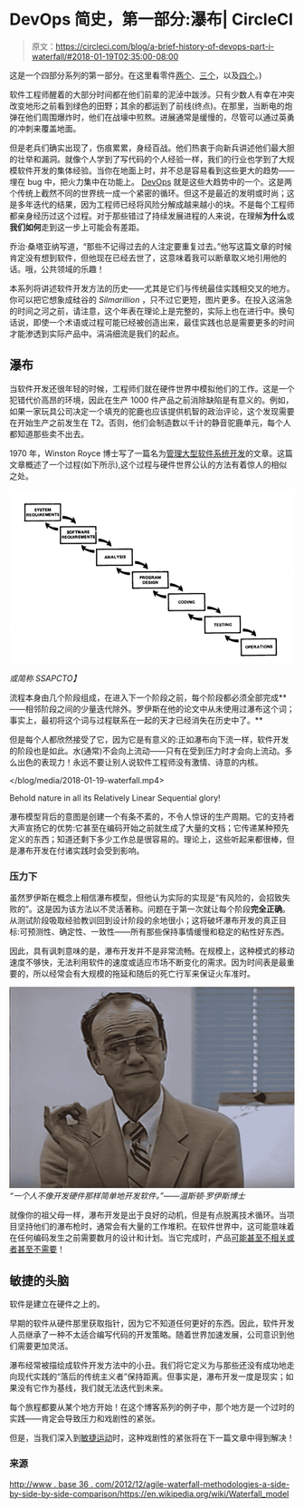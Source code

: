 # DevOps 简史，第一部分:瀑布| CircleCI

> 原文：<https://circleci.com/blog/a-brief-history-of-devops-part-i-waterfall/#2018-01-19T02:35:00-08:00>

这是一个四部分系列的第一部分。在这里看零件[两个](https://circleci.com/blog/a-brief-history-of-devops-part-ii-agile-development/)、[三个](https://circleci.com/blog/a-brief-history-of-devops-part-iii-automated-testing-and-continuous-integration/)，以及[四个](https://circleci.com/blog/a-brief-history-of-devops-part-iv-continuous-delivery-and-continuous-deployment/)。)

软件工程师醒着的大部分时间都在他们前辈的泥淖中跋涉。只有少数人有幸在冲突改变地形之前看到绿色的田野；其余的都运到了前线(终点)。在那里，当断电的炮弹在他们周围爆炸时，他们在战壕中煎熬。进展通常是缓慢的，尽管可以通过英勇的冲刺来覆盖地面。

但是老兵们确实出现了，伤痕累累，身经百战。他们热衷于向新兵讲述他们最大胆的壮举和漏洞。就像个人学到了写代码的个人经验一样，我们的行业也学到了大规模软件开发的集体经验。当你在地面上时，并不总是容易看到这些更大的趋势——埋在 bug 中，把火力集中在功能上。 [DevOps](https://aws.amazon.com/devops/what-is-devops/) 就是这些大趋势中的一个。这是两个传统上截然不同的世界统一成一个紧密的循环。但这不是最近的发明或时尚；这是多年迭代的结果，因为工程师已经将风险分解成越来越小的块。不是每个工程师都亲身经历过这个过程。对于那些错过了持续发展进程的人来说，在理解**为什么**或**我们如何**走到这一步上可能会有差距。

乔治·桑塔亚纳写道，“那些不记得过去的人注定要重复过去。”他写这篇文章的时候肯定没有想到软件，但他现在已经去世了，这意味着我可以断章取义地引用他的话。哦，公共领域的乐趣！

本系列将讲述软件开发方法的历史——尤其是它们与传统最佳实践相交叉的地方。你可以把它想象成硅谷的 *Silmarillion* ，只不过它更短，图片更多。在投入这湍急的时间之河之前，请注意，这个年表在理论上是完整的，实际上也在进行中。换句话说，即使一个术语或过程可能已经被创造出来，最佳实践也总是需要更多的时间才能渗透到实际产品中。涓涓细流是我们的起点。

## 瀑布

当软件开发还很年轻的时候，工程师们就在硬件世界中模拟他们的工作。这是一个犯错代价高昂的环境，因此在生产 1000 件产品之前消除缺陷是有意义的。例如，如果一家玩具公司决定一个填充的驼鹿也应该提供机智的政治评论，这个发现需要在开始生产之前发生在 T2。否则，他们会制造数以千计的静音驼鹿单元，每个人都知道那些卖不出去。

1970 年，Winston Royce 博士写了一篇名为[管理大型软件系统开发](http://www.txtscribe.me/athenaeum/waterfall.pdf)的文章。这篇文章概述了一个过程(如下所示),这个过程与硬件世界公认的方法有着惊人的相似之处。

![Screen Shot 2018-01-16 at 12.40.19 PM.png](img/38329f2a0a9ea7391797e24c51145b04.png)

*或简称 SSAPCTO】*

流程本身由几个阶段组成，在进入下一个阶段之前，每个阶段都必须全部完成**——相邻阶段之间的少量迭代除外。罗伊斯在他的论文中从未使用过瀑布这个词；事实上，最初将这个词与过程联系在一起的天才已经消失在历史中了。**

但是每个人都欣然接受了它，因为它是有意义的:正如瀑布向下流一样，软件开发的阶段也是如此。水(通常)不会向上流动——只有在受到压力时才会向上流动。多么出色的表现力！永远不要让别人说软件工程师没有激情、诗意的内核。

 </blog/media/2018-01-19-waterfall.mp4> 

Behold nature in all its Relatively Linear Sequential glory!

瀑布模型背后的意图是创建一个有条不紊的，不令人惊讶的生产周期。它的支持者大声宣扬它的优势:它甚至在编码开始之前就生成了大量的文档；它传递某种预先定义的东西；知道还剩下多少工作总是很容易的。理论上，这些听起来都很棒，但是瀑布开发在付诸实践时会受到影响。

### 压力下

虽然罗伊斯在概念上相信瀑布模型，但他认为实际的实现是“有风险的，会招致失败的”。这是因为该方法以不灵活著称。问题在于第一次就让每个阶段**完全正确**。从测试阶段吸取经验教训回到设计阶段的余地很小；这将破坏瀑布开发的真正目标:可预测性、确定性、一致性——所有那些保持事情缓慢和稳定的粘性好东西。

因此，具有讽刺意味的是，瀑布开发并不是非常流畅。在规模上，这种模式的移动速度不够快，无法利用软件的速度或适应市场不断变化的需求。因为时间表是最重要的，所以经常会有大规模的拖延和随后的死亡行军来保证火车准时。

![WWRoyce.jpg](img/03ddb44fe727f55661100a24871a9811.png) *“一个人不像开发硬件那样简单地开发软件。”——温斯顿·罗伊斯博士*

就像你的祖父母一样，瀑布开发是出于良好的动机，但是有点脱离技术循环。当项目坚持他们的瀑布枪时，通常会有大量的工作堆积。在软件世界中，这可能意味着在任何编码发生之前需要数月的设计和计划。当它完成时，产品[可能甚至不相关或者甚至不需要](https://en.wikipedia.org/wiki/Development_of_Duke_Nukem_Forever)！

## 敏捷的头脑

软件是建立在硬件之上的。

早期的软件从硬件那里获取指针，因为它不知道任何更好的东西。因此，软件开发人员继承了一种不太适合编写代码的开发策略。随着世界加速发展，公司意识到他们需要更加灵活。

瀑布经常被描绘成软件开发方法中的小丑。我们将它定义为与那些还没有成功地走向现代实践的“落后的传统主义者”保持距离。但事实是，瀑布开发一度是现实；如果没有它作为基线，我们就无法迭代到未来。

每个旅程都要从某个地方开始！在这个博客系列的例子中，那个地方是一个过时的实践——肯定会导致压力和戏剧性的紧张。

但是，当我们深入到[敏捷运动](https://circleci.com/blog/a-brief-history-of-devops-part-ii-agile-development/)时，这种戏剧性的紧张将在下一篇文章中得到解决！

### 来源

[http://www . base 36 . com/2012/12/agile-waterfall-methodologies-a-side-by-side-by-side-comparison/](http://www.base36.com/2012/12/agile-waterfall-methodologies-a-side-by-side-comparison/)https://en.wikipedia.org/wiki/Waterfall_model